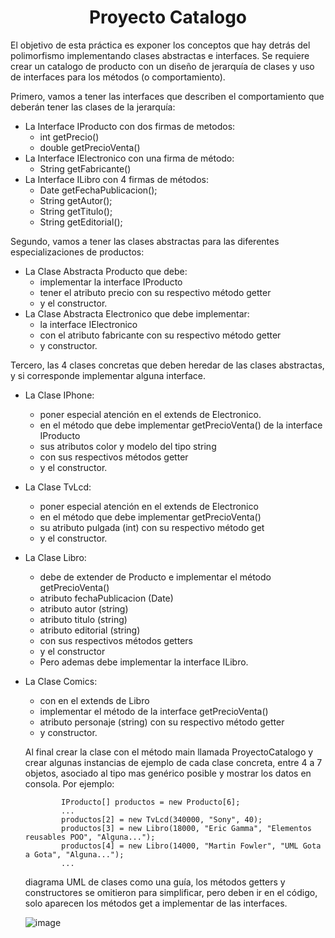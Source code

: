 <h1 align="center">Proyecto Catalogo</h1>

El objetivo de esta práctica es exponer los conceptos que hay detrás del polimorfismo implementando clases abstractas e interfaces.
Se requiere crear un catalogo de producto con un diseño de jerarquía de clases y uso de interfaces para los métodos (o comportamiento).

Primero, vamos a tener las interfaces que describen el comportamiento que deberán tener las clases de la jerarquía:
- La Interface IProducto con dos firmas de metodos:
   * int getPrecio()
   * double getPrecioVenta()
- La Interface IElectronico con una firma de método:
   * String getFabricante()
- La Interface ILibro con 4 firmas de métodos:
   * Date getFechaPublicacion();
   * String getAutor();
   * String getTitulo();
   * String getEditorial();

Segundo, vamos a tener las clases abstractas para las diferentes especializaciones de productos:
- La Clase Abstracta Producto que debe:
   * implementar la interface IProducto
   * tener el atributo precio con su respectivo método getter
   *  y el constructor.
- La Clase Abstracta Electronico que debe implementar:
   * la interface IElectronico
   * con el atributo fabricante con su respectivo método getter
   *  y constructor.
     
Tercero, las 4 clases concretas que deben heredar de las clases abstractas, y si corresponde implementar alguna interface.
- La Clase IPhone:
   * poner especial atención en el extends de Electronico.
   * en el método que debe implementar getPrecioVenta() de la interface IProducto
   * sus atributos color y modelo del tipo string
   * con sus respectivos métodos getter
   * y el constructor.
- La Clase TvLcd:
   * poner especial atención en el extends de Electronico
   * en el método que debe implementar getPrecioVenta()
   * su atributo pulgada (int) con su respectivo método get
   *  y el constructor.
- La Clase Libro:
   * debe de extender de Producto e implementar el método getPrecioVenta()
   * atributo fechaPublicacion (Date)
   * atributo autor (string)
   * atributo titulo (string)
   * atributo editorial (string)
   * con sus respectivos métodos getters
   * y el constructor
   * Pero ademas debe implementar la interface ILibro.
- La Clase Comics:
   * con en el extends de Libro
   * implementar el método de la interface getPrecioVenta()
   * atributo personaje (string) con su respectivo método getter
   *  y constructor.
 
  Al final crear la clase con el método main llamada ProyectoCatalogo y crear algunas instancias de ejemplo de cada clase concreta, entre 4 a 7 objetos, asociado al tipo mas genérico posible y mostrar los datos en consola. Por ejemplo:

              IProducto[] productos = new Producto[6];
              ...
              productos[2] = new TvLcd(340000, "Sony", 40);
              productos[3] = new Libro(18000, "Eric Gamma", "Elementos reusables POO", "Alguna...");
              productos[4] = new Libro(14000, "Martin Fowler", "UML Gota a Gota", "Alguna...");
              ...

  diagrama UML de clases como una guía, los métodos getters y constructores se omitieron para simplificar, pero deben ir en el código, solo aparecen los métodos get a implementar de las interfaces.

  ![image](https://github.com/CCrisstian/TAREA_Proyecto_Catalogo_INTERFACES/assets/111469216/cac3d9bf-b4d6-4d0f-a483-6b65ee4b94c0)
